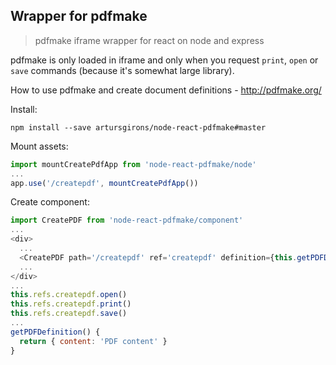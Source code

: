 ## Wrapper for pdfmake
>pdfmake iframe wrapper for react on node and express

pdfmake is only loaded in iframe and only when you request `print`, `open` or `save` commands (because it's somewhat large library).

How to use pdfmake and create document definitions - http://pdfmake.org/

Install:

`npm install --save artursgirons/node-react-pdfmake#master`

Mount assets:
```javascript
import mountCreatePdfApp from 'node-react-pdfmake/node'
...
app.use('/createpdf', mountCreatePdfApp())
```

Create component:
```javascript
import CreatePDF from 'node-react-pdfmake/component'
...
<div>
  ...
  <CreatePDF path='/createpdf' ref='createpdf' definition={this.getPDFDefinition()} name='document' />
  ...
</div>
...
this.refs.createpdf.open()
this.refs.createpdf.print()
this.refs.createpdf.save()
...
getPDFDefinition() {
  return { content: 'PDF content' }
}
```

